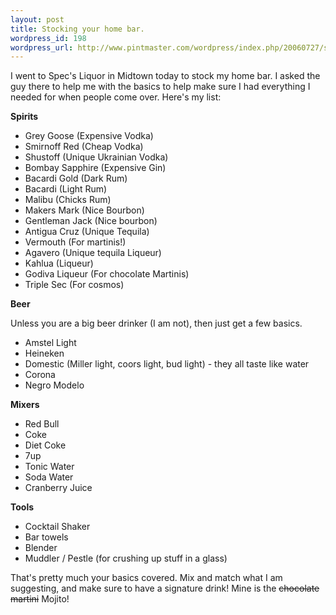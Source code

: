 ```yaml
--- 
layout: post
title: Stocking your home bar.
wordpress_id: 198
wordpress_url: http://www.pintmaster.com/wordpress/index.php/20060727/stocking-your-home-bar/
---
```

I went to Spec's Liquor in Midtown today to stock my home bar. I asked the guy there to help me with the basics to help make sure I had everything I needed for when people come over. Here's my list:

<strong>Spirits</strong>
<ul>
	<li>Grey Goose (Expensive Vodka)</li>
	<li>Smirnoff Red (Cheap Vodka)</li>
	<li>Shustoff (Unique Ukrainian Vodka)</li>
	<li>Bombay Sapphire (Expensive Gin)</li>
	<li>Bacardi Gold (Dark Rum)</li>
	<li>Bacardi (Light Rum)</li>
	<li>Malibu (Chicks Rum)</li>
	<li>Makers Mark (Nice Bourbon)</li>
	<li>Gentleman Jack (Nice bourbon)</li>
	<li>Antigua Cruz (Unique Tequila)</li>
	<li>Vermouth (For martinis!)</li>
	<li>Agavero (Unique tequila Liqueur)</li>
	<li>Kahlua (Liqueur)</li>
	<li>Godiva Liqueur (For chocolate Martinis)</li>
	<li>Triple Sec (For cosmos)</li>
</ul>
<strong>Beer</strong>

Unless you are a big beer drinker (I am not), then just get a few basics.
<ul>
	<li>Amstel Light</li>
	<li>Heineken</li>
	<li>Domestic (Miller light, coors light, bud light) - they all taste like water</li>
	<li>Corona</li>
	<li>Negro Modelo</li>
</ul>
<strong>Mixers</strong>
<ul>
	<li>Red Bull</li>
	<li>Coke</li>
	<li>Diet Coke</li>
	<li>7up</li>
	<li>Tonic Water</li>
	<li>Soda Water</li>
	<li>Cranberry Juice</li>
</ul>
<strong>Tools</strong>
<ul>
	<li>Cocktail Shaker</li>
	<li>Bar towels</li>
	<li>Blender</li>
	<li>Muddler / Pestle (for crushing up stuff in a glass)</li>
</ul>
That's pretty much your basics covered. Mix and match what I am suggesting, and make sure to have a signature drink! Mine is the <strike>chocolate martini</strike> Mojito!
